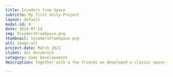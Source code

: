 ```yaml
---
title: Invaders from Space
subtitle: My first Unity-Project
layout: default
modal-id: 8
date: 2014-07-14
img: InvadersFromSpace.png
thumbnail: InvadersFromSpace.png
alt: image-alt
project-date: March 2021
client: Uni Osnabrück
category: Game Developement
description: Together with a few friends we developed a classic space-invader style game using Unity.

---
```

